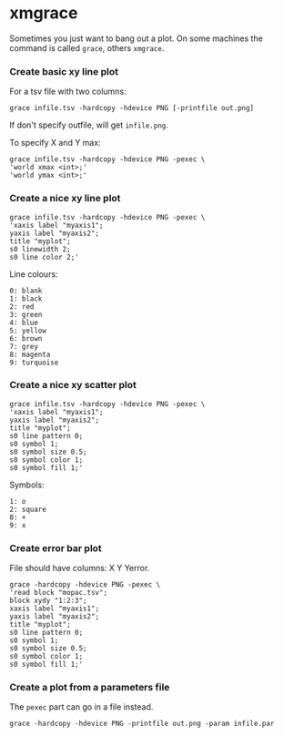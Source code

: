 # xmgrace
Sometimes you just want to bang out a plot. On some machines the command is called `grace`, others `xmgrace`.

### Create basic xy line plot
For a tsv file with two columns:
```
grace infile.tsv -hardcopy -hdevice PNG [-printfile out.png]
```
If don't specify outfile, will get  `infile.png`.

To specify X and Y max:
```
grace infile.tsv -hardcopy -hdevice PNG -pexec \
'world xmax <int>;'
'world ymax <int>;'
```

### Create a nice xy line plot
```
grace infile.tsv -hardcopy -hdevice PNG -pexec \
'xaxis label "myaxis1"; 
yaxis label "myaxis2"; 
title "myplot"; 
s0 linewidth 2; 
s0 line color 2;'
```

Line colours:
```
0: blank
1: black
2: red
3: green
4: blue
5: yellow
6: brown
7: grey
8: magenta
9: turquoise
```

### Create a nice xy scatter plot
```
grace infile.tsv -hardcopy -hdevice PNG -pexec \
'xaxis label "myaxis1"; 
yaxis label "myaxis2"; 
title "myplot"; 
s0 line pattern 0; 
s0 symbol 1; 
s0 symbol size 0.5; 
s0 symbol color 1;
s0 symbol fill 1;'
```

Symbols:
```
1: o
2: square
8: +
9: x
```

### Create error bar plot
File should have columns: X Y Yerror.
```
grace -hardcopy -hdevice PNG -pexec \
'read block "mopac.tsv";
block xydy "1:2:3";
xaxis label "myaxis1"; 
yaxis label "myaxis2"; 
title "myplot"; 
s0 line pattern 0; 
s0 symbol 1; 
s0 symbol size 0.5; 
s0 symbol color 1;
s0 symbol fill 1;'
```

### Create a plot from a parameters file
The `pexec` part can go in a file instead.
```
grace -hardcopy -hdevice PNG -printfile out.png -param infile.par
```

